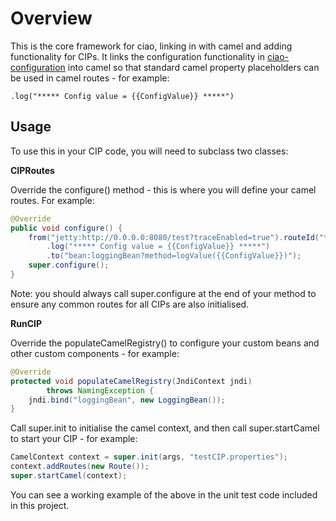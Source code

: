 Overview
========

This is the core framework for ciao, linking in with camel and adding functionality for CIPs. It links the configuration functionality in
[ciao-configuration](https://github.com/nhs-ciao/ciao-utils/tree/master/ciao-configuration) 
into camel so that standard camel property placeholders can be used in camel routes - for example:

	.log("***** Config value = {{ConfigValue}} *****")


Usage
-----

To use this in your CIP code, you will need to subclass two classes:

**CIPRoutes**

Override the configure() method - this is where you will define your camel routes. For example:

```java
@Override
public void configure() {
	from("jetty:http://0.0.0.0:8080/test?traceEnabled=true").routeId("testRouteHTTP")
		.log("***** Config value = {{ConfigValue}} *****")
		.to("bean:loggingBean?method=logValue({{ConfigValue}})");
	super.configure();
}
```

Note: you should always call super.configure at the end of your method to ensure any common routes for all CIPs are also initialised.

**RunCIP**

Override the populateCamelRegistry() to configure your custom beans and other custom components - for example:

```java
@Override
protected void populateCamelRegistry(JndiContext jndi)
		throws NamingException {
	jndi.bind("loggingBean", new LoggingBean());
}
```

Call super.init to initialise the camel context, and then call super.startCamel to start your CIP - for example:

```java
CamelContext context = super.init(args, "testCIP.properties");
context.addRoutes(new Route());
super.startCamel(context);
```

You can see a working example of the above in the unit test code included in this project.
